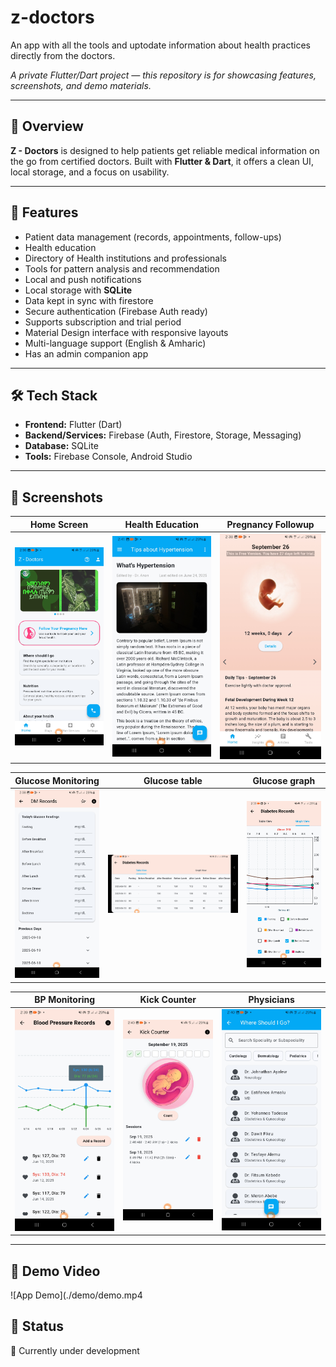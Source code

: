 # z-doctors
An app with all the tools and uptodate information about health practices directly from the doctors.

*A private Flutter/Dart project — this repository is for showcasing features, screenshots, and demo materials.*

---

## 📝 Overview
**Z - Doctors** is designed to help patients get reliable medical information on the go from certified doctors.
Built with **Flutter & Dart**, it offers a clean UI, local storage, and a focus on usability.

---

## 🚀 Features
- Patient data management (records, appointments, follow-ups)
- Health education
- Directory of Health institutions and professionals
- Tools for pattern analysis and recommendation
- Local and push notifications
- Local storage with **SQLite**
- Data kept in sync with firestore
- Secure authentication (Firebase Auth ready)
- Supports subscription and trial period
- Material Design interface with responsive layouts  
- Multi-language support (English & Amharic)
- Has an admin companion app 

---

## 🛠 Tech Stack
- **Frontend:** Flutter (Dart)  
- **Backend/Services:** Firebase (Auth, Firestore, Storage, Messaging)  
- **Database:** SQLite  
- **Tools:** Firebase Console, Android Studio

---

## 📸 Screenshots

| Home Screen | Health Education | Pregnancy Followup |
|--------------|-----------|--------------|
| ![HomeScreen](./screenshots/homescreen.jpg) | ![Health Education](./screenshots/healtheducation.jpg) | ![Pregnancy Followup](./screenshots/pregnancyfollowup.jpg) |

| Glucose Monitoring | Glucose table | Glucose graph |
|--------------|-----------|--------------|
| ![Glucose Monitoring](./screenshots/glucosemonitoring.jpg) | ![Glucose table](./screenshots/glucosetable.jpg) | ![Glucose graph](./screenshots/glucosegraph.jpg) |

| BP Monitoring | Kick Counter | Physicians |
|--------------|-----------|--------------|
| ![BP Monitoring](./screenshots/bpmonitoring.jpg) | ![Kick Counter](./screenshots/kickcounter.jpg) | ![Physician](./screenshots/physicians.jpg) |

---

## 🎥 Demo Video

![App Demo](./demo/demo.mp4

## 📌 Status

🚧 Currently under development

